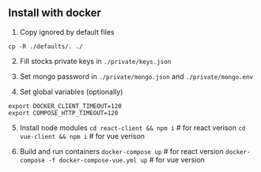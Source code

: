## Install with docker

1. Copy ignored by default files
```
cp -R ./defaults/. ./
```

2. Fill stocks private keys in ```./private/keys.json```

3. Set mongo password in ```./private/mongo.json``` and ```./private/mongo.env```

4. Set global variables (optionally)
```
export DOCKER_CLIENT_TIMEOUT=120
export COMPOSE_HTTP_TIMEOUT=120
```
5. Install node modules
```cd react-client && npm i``` # for react verison
```cd vue-client && npm i``` # for vue verison

6. Build and run containers
```docker-compose up``` # for react version
```docker-compose -f docker-compose-vue.yml up``` # for vue version
